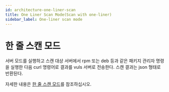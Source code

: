 ```yaml
---
id: architecture-one-liner-scan
title: One Liner Scan Mode(Scan with one-liner)
sidebar_label: One-liner scan mode
---
```


# 한 줄 스캔 모드

서버 모드를 실행하고 스캔 대상 서버에서 rpm 또는 deb 등과 같은 패키지 관리자 명령을 실행한 다음 curl 명령어로 결과를 vuls 서버로 전송한다. 스캔 결과는 json 형태로 반환된다.

자세한 내용은 [한 줄 스캔 모드](usage-server.md)를 참조하십시오.


